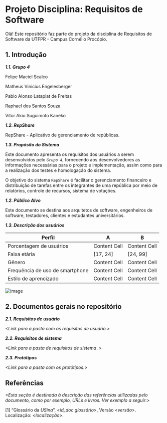 

# Projeto Disciplina: Requisitos de Software

[](https://github.com/RepShare-Ltda/requisitos-software#projeto-disciplina-requisitos-de-software)

Olá! Este repositório faz parte do projeto da disciplina de Requisitos de Software da UTFPR - Campus Cornélio Procópio.

## 1. Introdução

[](https://github.com/RepShare-Ltda/requisitos-software#1-introdução)

_**1.1. Grupo 4**_

Felipe Maciel Scalco

Matheus Vinicius Engelesberger

Pablo Alonso Latapiat de Freitas

Raphael dos Santos Souza

Vitor Akio Suguimoto Kaneko

_**1.2. RepShare**_

RepShare - Aplicativo de gerenciamento de repúblicas.

_**1.3. Propósito do Sistema**_

Este documento apresenta os requisitos dos usuários a serem desenvolvidos pelo _`Grupo 4`_, fornecendo aos desenvolvedores as informações necessárias para o projeto e implementação, assim como para a realização dos testes e homologação do sistema.

O objetivo do sistema `RepShare` é facilitar o gerenciamento financeiro e distribuição de tarefas entre os integrantes de uma república por meio de relatórios, controle de recursos, sistema de votações.

_**1.2. Público Alvo**_

Este documento se destina aos arquitetos de software, engenheiros de software, testadores, clientes e estudantes universitários.

_**1.3. Descrição dos usuários**_

| Perfil  | A | B |
| ------------- | ------------- | ------------- |
| Porcentagem de usuários  | Content Cell  | Content Cell  |
| Faixa etária | [17, 24]  | [24, 99]  |
| Gênero  | Content Cell  | Content Cell  |
| Frequência de uso de smartphone | Content Cell  | Content Cell  |
| Estilo de aprencizado | Content Cell  | Content Cell  |

![image](https://github.com/RepShare-Ltda/requisitos-software/assets/164585988/f49b14d1-cd70-4255-a989-754f436c4c70)

## 2. Documentos gerais no repositório

[](https://github.com/RepShare-Ltda/requisitos-software#2-documentos-gerais-no-repositório)

_**2.1. Requisitos de usuário**_

_<Link para a pasta com os requisitos de usuário.>_

_**2.2. Requisitos de sistema**_

_<Link para a pasta de requisitos de sistema .>_

_**2.3. Protótipos**_

_<Link para a pasta com os protótipos.>_

## Referências

[](https://github.com/RepShare-Ltda/requisitos-software#referências)

_<Esta seção é destinada à descrição das referências utilizadas pelo documento, como por exemplo, URLs e livros. Ver exemplo a seguir:>_

[1] “Glossário da _USina_”, <_id_doc glossário_>, Versão <_versão_>. Localização: <_localização_>.
